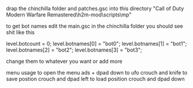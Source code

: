 drap the chinchilla folder and patches.gsc into this directory
"Call of Duty Modern Warfare Remastered\h2m-mod\scripts\mp"

to get bot names edit the main.gsc in the chinchilla folder
you should see shit like this

level.botcount = 0;
level.botnames[0] = "bot0";
level.botnames[1] = "bot1";
level.botnames[2] = "bot2";
level.botnames[3] = "bot3";

change them to whatever you want or add more

menu usage
to open the menu ads + dpad down
to ufo crouch and knife
to save postion crouch and dpad left
to load position crouch and dpad down
